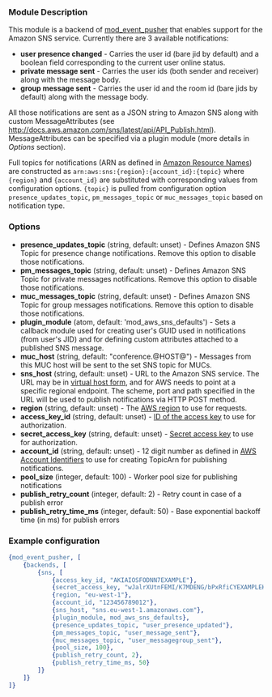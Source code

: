 ### Module Description

This module is a backend of [mod_event_pusher] that enables support for the Amazon SNS service. Currently there are 3 available notifications:

* **user presence changed** - Carries the user id (bare jid by default) and a boolean field corresponding to the current user online status.
* **private message sent** - Carries the user ids (both sender and receiver) along with the message body.
* **group message sent** - Carries the user id and the room id (bare jids by default) along with the message body.

All those notifications are sent as a JSON string to Amazon SNS along with custom MessageAttributes (see http://docs.aws.amazon.com/sns/latest/api/API_Publish.html). MessageAttributes can be specified via a plugin module (more details in *Options* section).

Full topics for notifications (ARN as defined in [Amazon Resource Names][aws-arn]) are constructed as `arn:aws:sns:{region}:{account_id}:{topic}` where `{region}` and `{account_id}` are substituted with corresponding values from configuration options. `{topic}` is pulled from configuration option `presence_updates_topic`, `pm_messages_topic` or `muc_messages_topic` based on notification type.


### Options

* **presence_updates_topic** (string, default: unset) - Defines Amazon SNS Topic for presence change notifications. Remove this option to disable those notifications.
* **pm_messages_topic** (string, default: unset) - Defines Amazon SNS Topic for private messages notifications. Remove this option to disable those notifications.
* **muc_messages_topic** (string, default: unset) - Defines Amazon SNS Topic for group messages notifications. Remove this option to disable those notifications.
* **plugin_module** (atom, default: 'mod_aws_sns_defaults') - Sets a callback module used for creating user's GUID used in notifications (from user's JID) and for defining custom attributes attached to a published SNS message.
* **muc_host** (string, default: "conference.@HOST@") - Messages from this MUC host will be sent to the set SNS topic for MUCs.
* **sns_host** (string, default: unset) - URL to the Amazon SNS service. The URL may be in [virtual host form][aws-virtual-host], and for AWS needs to point at a specific regional endpoint. The scheme, port and path specified in the URL will be used to publish notifications via HTTP POST method.
* **region** (string, default: unset) - The [AWS region][aws-region] to use for requests.
* **access_key_id** (string, default: unset) - [ID of the access key][aws-keys] to use for authorization.
* **secret_access_key** (string, default: unset) - [Secret access key][aws-keys] to use for authorization.
* **account_id** (string, default: unset) - 12 digit number as defined in [AWS Account Identifiers][aws-acct-identifier] to use for creating TopicArn for publishing notifications.
* **pool_size** (integer, default: 100) - Worker pool size for publishing notifications
* **publish_retry_count** (integer, default: 2) - Retry count in case of a publish error
* **publish_retry_time_ms** (integer, default: 50) - Base exponential backoff time (in ms) for publish errors

[aws-acct-identifier]: http://docs.aws.amazon.com/general/latest/gr/acct-identifiers.html
[aws-virtual-host]: https://docs.aws.amazon.com/AmazonS3/latest/dev/VirtualHosting.html
[aws-region]: https://docs.aws.amazon.com/general/latest/gr/rande.html?shortFooter=true#s3_region
[aws-keys]: https://docs.aws.amazon.com/general/latest/gr/aws-sec-cred-types.html?shortFooter=true#access-keys-and-secret-access-keys
[aws-arn]: http://docs.aws.amazon.com/general/latest/gr/aws-arns-and-namespaces.html

### Example configuration

```Erlang
{mod_event_pusher, [
    {backends, [
        {sns, [
            {access_key_id, "AKIAIOSFODNN7EXAMPLE"},
            {secret_access_key, "wJalrXUtnFEMI/K7MDENG/bPxRfiCYEXAMPLEKEY"},
            {region, "eu-west-1"},
            {account_id, "123456789012"},
            {sns_host, "sns.eu-west-1.amazonaws.com"},
            {plugin_module, mod_aws_sns_defaults},
            {presence_updates_topic, "user_presence_updated"},
            {pm_messages_topic, "user_message_sent"},
            {muc_messages_topic, "user_messagegroup_sent"},
            {pool_size, 100},
            {publish_retry_count, 2},
            {publish_retry_time_ms, 50}
        ]}
    ]}
]}
```

[mod_event_pusher]: ./mod_event_pusher
